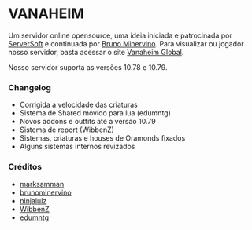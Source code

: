 VANAHEIM
===============

Um servidor online opensource, uma ideia iniciada e patrocinada por [ServerSoft](www.serversoft.com.br) e continuada por [Bruno Minervino](https://github.com/brunominervino). Para visualizar ou jogador nosso servidor, basta acessar o site [Vanaheim Global](www.vanaheimglobal.com).

Nosso servidor suporta as versões 10.78 e 10.79.

### Changelog

* Corrigida a velocidade das criaturas
* Sistema de Shared movido para lua (edumntg)
* Novos addons e outfits até a versão 10.79
* Sistema de report (WibbenZ)
* Sistemas, criaturas e houses de Oramonds fixados
* Alguns sistemas internos revizados

### Créditos
* [marksamman](https://github.com/marksamman)
* [brunominervino](https://github.com/brunominervino)
* [ninjalulz](https://github.com/marksamman)
* [WibbenZ](https://github.com/WibbenZ)
* [edumntg](https://github.com/edumntg)
